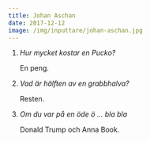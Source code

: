 ```yaml
---
title: Johan Aschan
date: 2017-12-12
image: /img/inputtare/johan-aschan.jpg
---
```


1. *Hur mycket kostar en Pucko?*
  
    En peng.

2. *Vad är hälften av en grabbhalva?*
  
    Resten.

3. *Om du var på en öde ö ... bla bla*

    Donald Trump och Anna Book.
